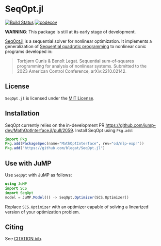# SeqOpt.jl

[![Build Status](https://github.com/blegat/SeqOpt.jl/workflows/CI/badge.svg?branch=main)](https://github.com/blegat/SeqOpt.jl/actions?query=workflow%3ACI)
[![codecov](https://codecov.io/gh/blegat/SeqOpt.jl/branch/main/graph/badge.svg)](https://codecov.io/gh/blegat/SeqOpt.jl)

**WARNING**: This package is still at its early stage of development.

[SeqOpt.jl](https://github.com/blegat/SeqOpt.jl) is a sequential solver for nonlinear optimization.
It implements a generalization of [Sequential quadratic programming](https://en.wikipedia.org/wiki/Sequential_quadratic_programming) to nonlinear conic programs developed in:

> Torbjørn Cunis & Benoît Legat. Sequential sum-of-squares programming for analysis of nonlinear systems. Submitted to the 2023 American Control Conference, arXiv:2210.02142.

## License

`SeqOpt.jl` is licensed under the [MIT License](https://github.com/blegat/SeqOpt.jl/blob/main/LICENSE.md).

## Installation

SeqOpt currently relies on the in-development PR https://github.com/jump-dev/MathOptInterface.jl/pull/2059.
Install SeqOpt using `Pkg.add`:

```julia
import Pkg
Pkg.add(PackageSpec(name="MathOptInterface", rev="od/nlp-expr"))
Pkg.add("https://github.com/blegat/SeqOpt.jl")
```

## Use with JuMP

Use `SeqOpt` with JuMP as follows:

```julia
using JuMP
import SCS
import SeqOpt
model = JuMP.Model(() -> SeqOpt.Optimizer(SCS.Optimizer))
```

Replace `SCS.Optimizer` with an optimizer capable of solving a
linearized version of your optimization problem.

## Citing

See [CITATION.bib](https://github.com/blegat/SeqOpt.jl/blob/main/CITATION.bib).
